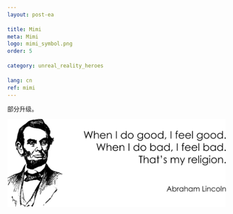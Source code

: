 ```yaml
---
layout: post-ea

title: Mimi
meta: Mimi
logo: mimi_symbol.png
order: 5

category: unreal_reality_heroes

lang: cn
ref: mimi
---
```


部分升级。

<a data-fancybox="gallery" href="/img/programming/Lincoln.png"><img src="/img/programming/Lincoln.png" alt=""></a>
